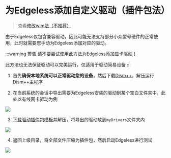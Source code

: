 # 为Edgeless添加自定义驱动（插件包法）
> 查看[修改wim法（不推荐）](driver_old.md)

由于Edgeless仅包含兼容驱动，因此可能无法支持部分小众型号硬件的正常使用，此时就需要您手动为Edgeless添加对应的驱动。

:::warning 警告
请不要尝试使用此方法为Edgeless添加显卡驱动！

此方法也无法保证驱动可以完美运行，仅适用于驱动简易设备
:::

1. 首先**确保本地系统可以正常驱动您的设备**，然后下载[Dism++](http://www.chuyu.me/zh-Hans/)，解压运行Dism++主程序

2. 在当前系统的会话中导出需要为Edgeless安装的驱动到某个空白文件夹中，此处以有线网卡驱动为例

![](https://pineapple.edgeless.top/picbed/wiki/img/011508.jpg)

3. [下载驱动插件包模板](https://cno.lanzoui.com/ixSH1roow0h)并解压，将导出的驱动放到`myDrivers`文件夹内

![](https://pineapple.edgeless.top/picbed/wiki/img/171008.png)

4. 返回上级目录，将全部文件压缩为插件包，然后启动Edgeless进行测试

![](https://pineapple.edgeless.top/picbed/wiki/img/171043.png)